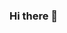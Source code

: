 ### Hi there 👋

<!--
**leopoldubzq/leopoldubzq** is a ✨ _special_ ✨ repository because its `README.md` (this file) appears on your GitHub profile.

Here are some ideas to get you started:

- 🔭 I’m currently working on https://github.com/leopoldubzq/QuickService
- 🌱 I’m currently learning Swift
- 📫 How to reach me: leopold.romanowski@gmail.com

-->
